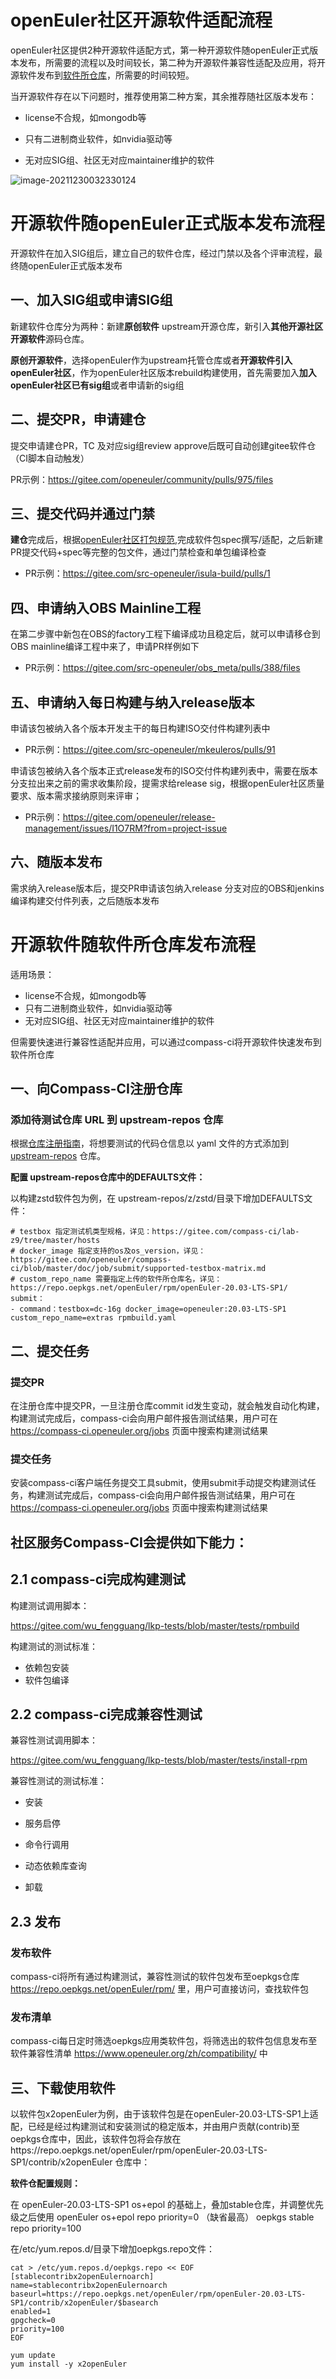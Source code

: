 # openEuler社区开源软件适配流程

​	openEuler社区提供2种开源软件适配方式，第一种开源软件随openEuler正式版本发布，所需要的流程以及时间较长，第二种为开源软件兼容性适配及应用，将开源软件发布到[软件所仓库](https://repo.oepkgs.net/openEuler/rpm/openEuler-20.03-LTS-SP1/)，所需要的时间较短。

​	当开源软件存在以下问题时，推荐使用第二种方案，其余推荐随社区版本发布：

- license不合规，如mongodb等

- 只有二进制商业软件，如nvidia驱动等
- 无对应SIG组、社区无对应maintainer维护的软件

![image-20211230032330124](./software-compatibility/dist/image-20211230032330124.png)

# 开源软件随openEuler正式版本发布流程

开源软件在加入SIG组后，建立自己的软件仓库，经过门禁以及各个评审流程，最终随openEuler正式版本发布

## 一、加入SIG组或申请SIG组

新建软件仓库分为两种：新建**原创软件** upstream开源仓库，新引入**其他开源社区开源软件**源码仓库。

**原创开源软件**，选择openEuler作为upstream托管仓库或者**开源软件引入openEuler社区**，作为openEuler社区版本rebuild构建使用，首先需要加入**加入openEuler社区已有sig组**或者申请新的sig组

## 二、提交PR，申请建仓

提交申请建仓PR，TC 及对应sig组review approve后既可自动创建gitee软件仓（CI脚本自动触发）

PR示例：https://gitee.com/openeuler/community/pulls/975/files

## 三、提交代码并通过门禁

**建仓**完成后，根据[openEuler社区打包规范](https://gitee.com/openeuler/community/blob/master/zh/contributors/packaging.md),完成软件包spec撰写/适配，之后新建PR提交代码+spec等完整的包文件，通过门禁检查和单包编译检查
- PR示例：https://gitee.com/src-openeuler/isula-build/pulls/1 

## 四、申请纳入OBS Mainline工程 

在第二步骤中新包在OBS的factory工程下编译成功且稳定后，就可以申请移仓到OBS mainline编译工程中来了，申请PR样例如下


- PR示例：https://gitee.com/src-openeuler/obs_meta/pulls/388/files


## 五、申请纳入每日构建与纳入release版本

申请该包被纳入各个版本开发主干的每日构建ISO交付件构建列表中

- PR示例：https://gitee.com/src-openeuler/mkeuleros/pulls/91

申请该包被纳入各个版本正式release发布的ISO交付件构建列表中，需要在版本分支拉出来之前的需求收集阶段，提需求给release sig，根据openEuler社区质量要求、版本需求接纳原则来评审；

- PR示例：https://gitee.com/openeuler/release-management/issues/I1O7RM?from=project-issue

## 六、随版本发布

需求纳入release版本后，提交PR申请该包纳入release 分支对应的OBS和jenkins编译构建交付件列表，之后随版本发布

# 开源软件随软件所仓库发布流程

适用场景：

- license不合规，如mongodb等
- 只有二进制商业软件，如nvidia驱动等
- 无对应SIG组、社区无对应maintainer维护的软件

但需要快速进行兼容性适配并应用，可以通过compass-ci将开源软件快速发布到软件所仓库

## 一、向Compass-CI注册仓库

### 添加待测试仓库 URL 到 upstream-repos 仓库
根据[仓库注册指南](https://gitee.com/openeuler/compass-ci/blob/master/doc/test-guide/test-oss-project.zh.md)，将想要测试的代码仓信息以 yaml 文件的方式添加到 [upstream-repos](https://gitee.com/compass-ci/upstream-repos) 仓库。

**配置 upstream-repos仓库中的DEFAULTS文件：**

以构建zstd软件包为例，在 upstream-repos/z/zstd/目录下增加DEFAULTS文件：
```
# testbox 指定测试机类型规格，详见：https://gitee.com/compass-ci/lab-z9/tree/master/hosts
# docker_image 指定支持的os及os_version，详见：https://gitee.com/openeuler/compass-ci/blob/master/doc/job/submit/supported-testbox-matrix.md
# custom_repo_name 需要指定上传的软件所仓库名，详见：https://repo.oepkgs.net/openEuler/rpm/openEuler-20.03-LTS-SP1/
submit：
- command：testbox=dc-16g docker_image=openeuler:20.03-LTS-SP1 custom_repo_name=extras rpmbuild.yaml
```

## 二、提交任务 

### 提交PR
在注册仓库中提交PR，一旦注册仓库commit id发生变动，就会触发自动化构建，构建测试完成后，compass-ci会向用户邮件报告测试结果，用户可在 https://compass-ci.openeuler.org/jobs 页面中搜索构建测试结果
### 提交任务
安装compass-ci客户端任务提交工具submit，使用submit手动提交构建测试任务，构建测试完成后，compass-ci会向用户邮件报告测试结果，用户可在 https://compass-ci.openeuler.org/jobs 页面中搜索构建测试结果

## 社区服务Compass-CI会提供如下能力：
## 2.1 compass-ci完成构建测试

构建测试调用脚本：

https://gitee.com/wu_fengguang/lkp-tests/blob/master/tests/rpmbuild

构建测试的测试标准：

- 依赖包安装
- 软件包编译

## 2.2 compass-ci完成兼容性测试

兼容性测试调用脚本：

https://gitee.com/wu_fengguang/lkp-tests/blob/master/tests/install-rpm

兼容性测试的测试标准：

- 安装

- 服务启停

- 命令行调用

- 动态依赖库查询

- 卸载
## 2.3 发布
### 发布软件
compass-ci将所有通过构建测试，兼容性测试的软件包发布至oepkgs仓库 https://repo.oepkgs.net/openEuler/rpm/ 里，用户可直接访问，查找软件包

### 发布清单
compass-ci每日定时筛选oepkgs应用类软件包，将筛选出的软件包信息发布至软件兼容性清单 https://www.openeuler.org/zh/compatibility/ 中

## 三、下载使用软件
以软件包x2openEuler为例，由于该软件包是在openEuler-20.03-LTS-SP1上适配，已经是经过构建测试和安装测试的稳定版本，并由用户贡献(contrib)至oepkgs仓库中，因此，该软件包将会存放在https://repo.oepkgs.net/openEuler/rpm/openEuler-20.03-LTS-SP1/contrib/x2openEuler 仓库中：

**软件仓配置规则：**

在 openEuler-20.03-LTS-SP1 os+epol 的基础上，叠加stable仓库，并调整优先级之后使用
openEuler os+epol  repo        priority=0   （缺省最高）
oepkgs stable repo    priority=100

在/etc/yum.repos.d/目录下增加oepkgs.repo文件：
```
cat > /etc/yum.repos.d/oepkgs.repo << EOF
[stablecontribx2openEulernoarch]
name=stablecontribx2openEulernoarch
baseurl=https://repo.oepkgs.net/openEuler/rpm/openEuler-20.03-LTS-SP1/contrib/x2openEuler/$basearch
enabled=1
gpgcheck=0
priority=100
EOF
```
```
yum update
yum install -y x2openEuler
```
